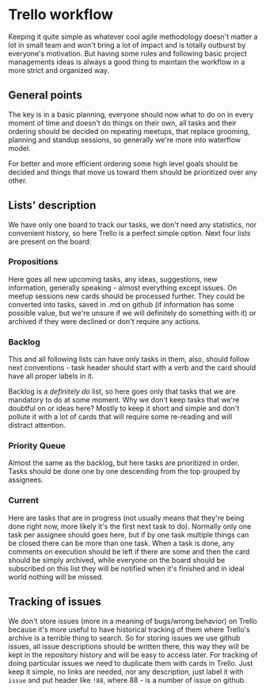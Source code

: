 # Trello workflow

Keeping it quite simple as whatever cool agile methodology doesn't matter a lot in small team and
won't bring a lot of impact and is totally outburst by everyone's motivation. But having some rules
and following basic project managements ideas is always a good thing to maintain the workflow in a
more strict and organized way.

## General points

The key is in a basic planning, everyone should now what to do on in every moment of time and
doesn't do things on their own, all tasks and their ordering should be decided on repeating meetups,
that replace grooming, planning and standup sessions, so generally we're more into waterflow model.

For better and more efficient ordering some high level goals should be decided and things that move
us toward them should be prioritized over any other.

## Lists' description

We have only one board to track our tasks, we don't need any statistics, nor convenient history, so
here Trello is a perfect simple option. Next four lists are present on the board:

### Propositions

Here goes all new upcoming tasks, any ideas, suggestions, new information, generally speaking -
almost everything except issues. On meetup sessions new cards should be processed further. They
could be converted into tasks, saved in .md on github (if information has some possible value, but
we're unsure if we will definitely do something with it) or archived if they were declined or don't
require any actions.

### Backlog

This and all following lists can have only tasks in them, also, should follow next conventions -
task header should start with a verb and the card should have all proper labels in it.

Backlog is a *definitely do* list, so here goes only that tasks that we are mandatory to do at some
moment. Why we don't keep tasks that we're doubtful on or ideas here? Mostly to keep it short and
simple and don't pollute it with a lot of cards that will require some re-reading and will distract
attention.

### Priority Queue

Almost the same as the backlog, but here tasks are prioritized in order. Tasks should be done one by
one descending from the top grouped by assignees.

### Current

Here are tasks that are in progress (not usually means that they're being done right now,
more likely it's the first next task to do). Normally only one task per assignee should goes here,
but if by one task multiple things can be closed there can be more than one task. When a task is
done, any comments on execution should be left if there are some and then the card should be simply
archived, while everyone on the board should be subscribed on this list they will be notified when
it's finished and in ideal world nothing will be missed.

## Tracking of issues

We don't store issues (more in a meaning of bugs/wrong behavior) on Trello because it's more useful
to have historical tracking of them where Trello's archive is a terrible thing to search. So for
storing issues we use github issues, all issue descriptions should be written there, this way they
will be kept in the repository history and will be easy to access later. For tracking of doing
particular issues we need to duplicate them with cards in Trello. Just keep it simple, no links are
needed, nor any description, just label it with `issue` and put header like `!88`, where 88 - is a
number of issue on github.

